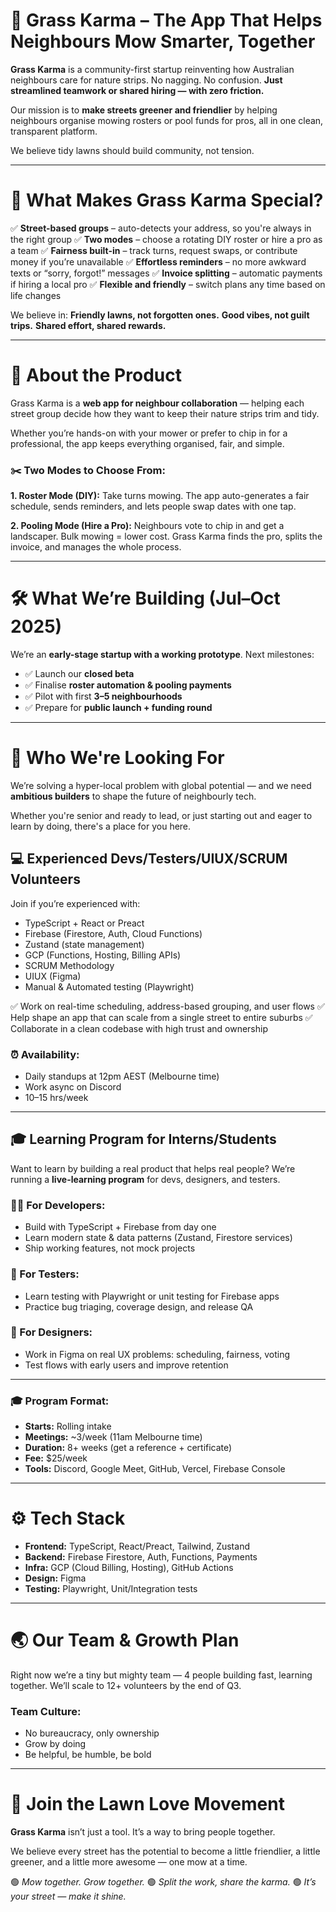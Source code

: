 # 🌱 Grass Karma – The App That Helps Neighbours Mow Smarter, Together

**Grass Karma** is a community-first startup reinventing how Australian neighbours care for nature strips.
No nagging. No confusion. **Just streamlined teamwork or shared hiring — with zero friction.**

Our mission is to **make streets greener and friendlier** by helping neighbours organise mowing rosters or pool funds for pros, all in one clean, transparent platform.

We believe tidy lawns should build community, not tension.

---

# 🚜 What Makes Grass Karma Special?

✅ **Street-based groups** – auto-detects your address, so you're always in the right group
✅ **Two modes** – choose a rotating DIY roster or hire a pro as a team
✅ **Fairness built-in** – track turns, request swaps, or contribute money if you’re unavailable
✅ **Effortless reminders** – no more awkward texts or “sorry, forgot!” messages
✅ **Invoice splitting** – automatic payments if hiring a local pro
✅ **Flexible and friendly** – switch plans any time based on life changes

We believe in:
**Friendly lawns, not forgotten ones.**
**Good vibes, not guilt trips.**
**Shared effort, shared rewards.**

---

# 🌼 About the Product

Grass Karma is a **web app for neighbour collaboration** — helping each street group decide how they want to keep their nature strips trim and tidy.

Whether you’re hands-on with your mower or prefer to chip in for a professional, the app keeps everything organised, fair, and simple.

### ✂️ Two Modes to Choose From:

**1. Roster Mode (DIY):**
Take turns mowing. The app auto-generates a fair schedule, sends reminders, and lets people swap dates with one tap.

**2. Pooling Mode (Hire a Pro):**
Neighbours vote to chip in and get a landscaper. Bulk mowing = lower cost. Grass Karma finds the pro, splits the invoice, and manages the whole process.

---

# 🛠️ What We’re Building (Jul–Oct 2025)

We’re an **early-stage startup with a working prototype**. Next milestones:

* ✅ Launch our **closed beta**
* ✅ Finalise **roster automation & pooling payments**
* ✅ Pilot with first **3–5 neighbourhoods**
* ✅ Prepare for **public launch + funding round**

---

# 💼 Who We're Looking For

We’re solving a hyper-local problem with global potential — and we need **ambitious builders** to shape the future of neighbourly tech.

Whether you're senior and ready to lead, or just starting out and eager to learn by doing, there's a place for you here.

## 💻 Experienced Devs/Testers/UIUX/SCRUM Volunteers 

Join if you’re experienced with:

* TypeScript + React or Preact
* Firebase (Firestore, Auth, Cloud Functions)
* Zustand (state management)
* GCP (Functions, Hosting, Billing APIs)
* SCRUM Methodology
* UIUX (Figma)
* Manual & Automated testing (Playwright)

✅ Work on real-time scheduling, address-based grouping, and user flows
✅ Help shape an app that can scale from a single street to entire suburbs
✅ Collaborate in a clean codebase with high trust and ownership

### ⏰ Availability:

* Daily standups at 12pm AEST (Melbourne time)
* Work async on Discord
* 10–15 hrs/week

---

## 🎓 Learning Program for Interns/Students

Want to learn by building a real product that helps real people?
We’re running a **live-learning program** for devs, designers, and testers.

### 👨‍💻 For Developers:

* Build with TypeScript + Firebase from day one
* Learn modern state & data patterns (Zustand, Firestore services)
* Ship working features, not mock projects

### 🧪 For Testers:

* Learn testing with Playwright or unit testing for Firebase apps
* Practice bug triaging, coverage design, and release QA

### 🎨 For Designers:

* Work in Figma on real UX problems: scheduling, fairness, voting
* Test flows with early users and improve retention

---

### 🎓 Program Format:

* **Starts:** Rolling intake
* **Meetings:** \~3/week (11am Melbourne time)
* **Duration:** 8+ weeks (get a reference + certificate)
* **Fee:** \$25/week
* **Tools:** Discord, Google Meet, GitHub, Vercel, Firebase Console

---

# ⚙️ Tech Stack

* **Frontend:** TypeScript, React/Preact, Tailwind, Zustand
* **Backend:** Firebase Firestore, Auth, Functions, Payments
* **Infra:** GCP (Cloud Billing, Hosting), GitHub Actions
* **Design:** Figma
* **Testing:** Playwright, Unit/Integration tests

---

# 🌏 Our Team & Growth Plan

Right now we’re a tiny but mighty team — 4 people building fast, learning together.
We’ll scale to 12+ volunteers by the end of Q3.

### Team Culture:

* No bureaucracy, only ownership
* Grow by doing
* Be helpful, be humble, be bold

---

# 🌻 Join the Lawn Love Movement

**Grass Karma** isn’t just a tool. It’s a way to bring people together.

We believe every street has the potential to become a little friendlier, a little greener, and a little more awesome — one mow at a time.

🟢 *Mow together. Grow together.*
🟢 *Split the work, share the karma.*
🟢 *It’s your street — make it shine.*

